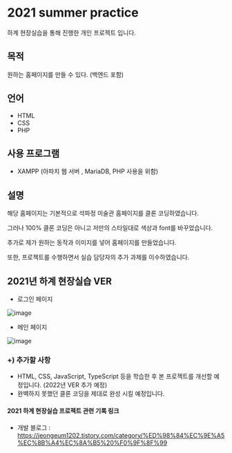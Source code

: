 # 2021 summer practice

하계 현장실습을 통해 진행한 개인 프로젝트 입니다.

## 목적

원하는 홈페이지를 만들 수 있다. (백엔드 포함)

## 언어 

- HTML
- CSS
- PHP

## 사용 프로그램

- XAMPP (아파치 웹 서버 , MariaDB, PHP 사용을 위함) 

## 설명

해당 홈페이지는 기본적으로 석파정 미술관 홈페이지를 클론 코딩하였습니다.

그러나 100% 클론 코딩은 아니고 저만의 스타일대로 색상과 font를 바꾸었습니다.

추가로 제가 원하는 동작과 이미지를 넣어 홈페이지를 만들었습니다.

또한, 프로젝트를 수행하면서 실습 담당자의 추가 과제를 이수하였습니다.



## 2021년 하계 현장실습 VER

- 로그인 페이지

![image](https://user-images.githubusercontent.com/77143425/142353349-9f97f8b9-a848-45b4-aa86-50ac10dac193.png)


- 메인 페이지

![image](https://user-images.githubusercontent.com/77143425/142353474-fb9332fc-fc0f-428d-8fd9-f91e903a418c.png)


### +) 추가할 사항
- HTML, CSS, JavaScript, TypeScript 등을 학습한 후 본 프로젝트를 개선할 예정입니다.  (2022년 VER 추가 예정)
- 완벽하지 못했던 클론 코딩을 제대로 완성 시킬 예정입니다.


#### 2021 하계 현장실습 프로젝트 관련 기록 링크

* 개발 블로그 : https://jeongeum1202.tistory.com/category/%ED%98%84%EC%9E%A5%EC%8B%A4%EC%8A%B5%20%F0%9F%8F%99
